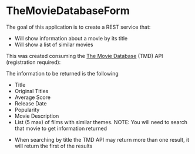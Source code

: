 # TheMovieDatabaseForm
The goal of this application is to create a REST service that:

- Will show information about a movie by its title
- Will show a list of similar movies

This was created consuming the [The Movie Database](https://developers.themoviedb.org/3/getting-started/introduction) (TMD) API (registration required):

The information to be returned is the following

- Title
- Original Titles
- Average Score
- Release Date
- Popularity
- Movie Description
- List (5 max) of films with similar themes. NOTE: You will need to search that movie to get information returned

* When searching by title the TMD API may return more than one result, it will return the first of the results
